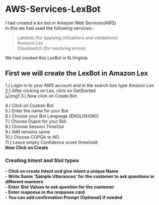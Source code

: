 # AWS-Services-LexBot
I had created a lex bot in Amazon Web Services(AWS)<br>
In this we had used the following services:-
   > Lambda (for applying inilizations and validations)<br>
   > Amazon Lex<br>
   > Cloudwatch (for resolving errors)<br>

We had created this LexBot in N.Virginia<br>

## First we will create the LexBot in Amazon Lex
1.) Login in to your AWS account and in the search box type Amazon Lex<br>
2.) After clicking on Lex, click on GetStarted <br> 
![img1](https://user-images.githubusercontent.com/53809138/162933695-282b25b2-2a82-41fb-a513-f2f1d458f8f1.jpeg)
3.) Now click on Create Bot<br>

4.) Click on Custom Bot<br>
5.) Enter the name for your Bot<br>
6.) Choose your Bot Language (ENGLISH(IN))<br>
7.) Choose Ouput for your Bot<br>
8.) Choose Session TimeOut <br>
9.) IAM remains same<br>
10.) Choose COPGA to NO <br>
11.) Leave empty Confidence score threshold <br>
<b> Now Click on Create <br>
<h3> Creating Intent and Slot types </h3>
- Click on create Intent and give intent a unique Name<br>
- Write Some 'Sample Utterances' for the customer to ask questions in different manners<br>
- Enter Slot Values to ask question for the customer<br>
- Enter response in the response card<br>
- You can add confirmation Prompt (Optional) if needed<br>
